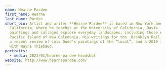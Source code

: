```yaml
---
name: Hearne Pardee
first_name: Hearne
last_name: Pardee
short_bio: Artist and writer **Hearne Pardee** is based in New York and
  California, where he teaches at the University of California, Davis. His
  paintings and collages explore everyday landscapes, including those on the
  Pacific Island of New Caledonia. His writings for the _Brooklyn Rail_ include
  a recent review of Lois Dodd’s paintings of the “local”, and a 2019 interview
  with Wayne Thiebaud.
portraits:
  - media: 2022/01/hearne-pardee-headshot
website: http://www.hearnepardee.com/
---
```

